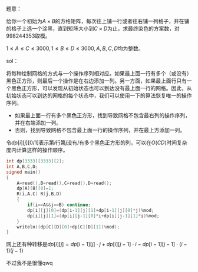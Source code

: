 
<!--more-->

题意：

给你一个初始为$A\times B$的方格矩阵，每次往上铺一行或者往右铺一列格子，并在铺的格子上选一个涂黑，直到矩阵大小到$C\times D$为止，求最终染色的方案数，对$998244353$取模。

$1\leq A\leq C\leq 3000,1\leq B\leq D \leq 3000,A,B,C,D$均为整数。



sol：

将每种绘制网格的方式与一个操作序列相对应。如果最上面一行有多个（或没有）黑色正方形，则最后一个操作是在右边添加一列。另一方面，如果最上面行只有一个黑色正方形，可以发现从初始状态也可以到达没有最上面一行的网格。因此，从初始状态可以到达的网格的每个状态中，我们可以使用一下的算法恢复唯一的操作序列。

- 如果最上面一行有多个黑色正方形，找到导致网格不包含最右列的操作序列，并在右端添加一列。
- 否则，找到导致网格不包含最上面一行的操作序列，并在最上方添加一列。

令$dp[i][j][0/1]$表示第$i$行第$j$没有/有多个黑色正方形的列，可以在$O(CD)$时间复杂度内计算这样的操作顺序。

```C++
int dp[3333][3333][2];
int A,B,C,D;
signed main()
{
	A=read(),B=read(),C=read(),D=read();
	dp[A][B][0]=1;
	R(i,A,C) R(j,B,D)
	{
		if(i==A&&j==B) continue;
		dp[i][j][0]=(dp[i-1][j][1]+dp[i-1][j][0]*j)%mod;
		dp[i][j][1]=(dp[i][j-1][0]*i+dp[i][j-1][1]*i)%mod;
	}
	writeln((dp[C][D][0]+dp[C][D][1])%mod);
}
```

网上还有种转移是$dp[i][j]=dp[i-1][j]\cdot j+dp[i][j-1]\cdot i-dp[i-1][j-1]\cdot (i-1)(j-1)$

不过我不是很懂qwq